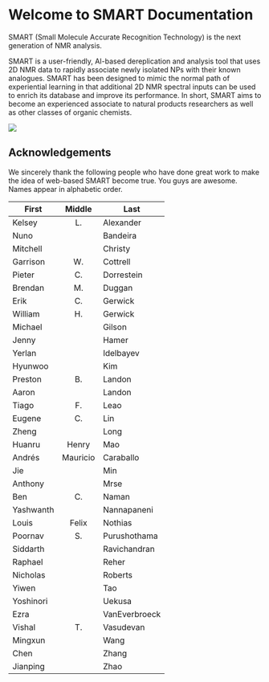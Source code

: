 # Welcome to SMART Documentation

SMART (Small Molecule Accurate Recognition Technology) is the next generation of NMR analysis. 

SMART is a user-friendly, AI-based dereplication and analysis tool that uses 2D NMR data to rapidly associate newly isolated NPs with their known analogues. SMART has been designed to mimic the normal path of experiential learning in that additional 2D NMR spectral inputs can be used to enrich its database and improve its performance. In short, SMART aims to become an experienced associate to natural products researchers as well as other classes of organic chemists.

![](Images/SMART%20logo%2012-1.png)

## Acknowledgements

We sincerely thank the following people who have done great work to make the idea of web-based SMART become true. You guys are awesome. 
Names appear in alphabetic order.

| First     |  Middle  | Last         |
|-----------|:--------:|--------------|
| Kelsey    |    L.    | Alexander    |
| Nuno      |          | Bandeira     |
| Mitchell  |          | Christy      |
| Garrison  |    W.    | Cottrell     |
| Pieter    |    C.    | Dorrestein   |
| Brendan   |    M.    | Duggan       |
| Erik      |    C.    | Gerwick      |
| William   |    H.    | Gerwick      |
| Michael   |          | Gilson       |
| Jenny     |          | Hamer        |
| Yerlan    |          | Idelbayev    |
| Hyunwoo   |          | Kim          |
| Preston   |    B.    | Landon       |
| Aaron     |          | Landon       |
| Tiago     |    F.    | Leao         |
| Eugene    |    C.    | Lin          |
| Zheng     |          | Long         |
| Huanru    |   Henry  | Mao          |
| Andrés    | Mauricio | Caraballo    |
| Jie       |          | Min          |
| Anthony   |          | Mrse         |
| Ben       |    C.    | Naman        |
| Yashwanth |          | Nannapaneni  |
| Louis     |   Felix  | Nothias      |
| Poornav   |    S.    | Purushothama |
| Siddarth  |          | Ravichandran |
| Raphael   |          | Reher        |
| Nicholas  |          | Roberts      |
| Yiwen     |          | Tao          |
| Yoshinori |          | Uekusa       |
| Ezra      |          | VanEverbroeck|
| Vishal    |    T.    | Vasudevan    |
| Mingxun   |          | Wang         |
| Chen      |          | Zhang        |
| Jianping  |          | Zhao         |
